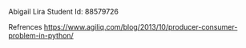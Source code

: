 Abigail Lira
Student Id: 88579726

Refrences
https://www.agiliq.com/blog/2013/10/producer-consumer-problem-in-python/